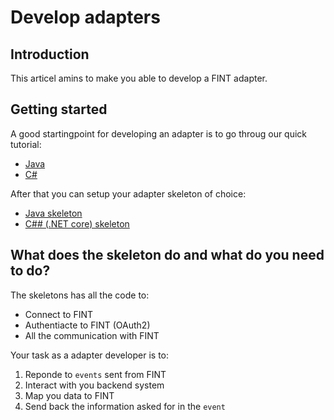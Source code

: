 # Develop adapters

## Introduction
This articel amins to make you able to develop a FINT adapter.

## Getting started
A good startingpoint for developing an adapter is to go throug our quick tutorial:

* [Java](../tut-java-sse)
* [C#](../tut-dotnet-sse)

After that you can setup your adapter skeleton of choice:

* [Java skeleton](https://github.com/FINTprosjektet/fint-sse-adapter-skeleton)
* [C## (.NET core) skeleton](https://github.com/FINTprosjektet/Fint.Sse.Adapter.Skeleton)


## What does the skeleton do and what do you need to do?
The skeletons has all the code to:

* Connect to FINT
* Authentiacte to FINT (OAuth2)
* All the communication with FINT

Your task as a adapter developer is to:

1. Reponde to `events` sent from FINT
2. Interact with you backend system
3. Map you data to FINT 
4. Send back the information asked for in the `event`


